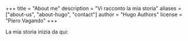 +++
title = "About me"
description = "Vi racconto la mia storia"
aliases = ["about-us", "about-hugo", "contact"]
author = "Hugo Authors"
license = "Piero Vagando"
+++

La mia storia inizia da qui: